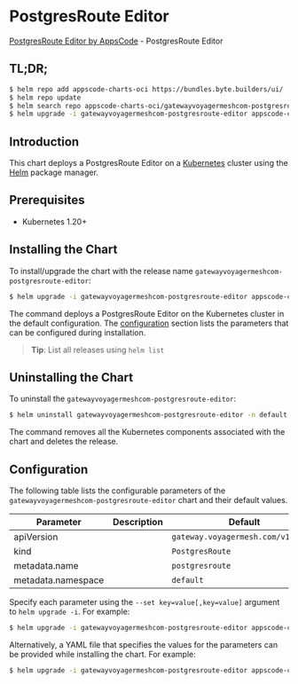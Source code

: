 # PostgresRoute Editor

[PostgresRoute Editor by AppsCode](https://appscode.com) - PostgresRoute Editor

## TL;DR;

```bash
$ helm repo add appscode-charts-oci https://bundles.byte.builders/ui/
$ helm repo update
$ helm search repo appscode-charts-oci/gatewayvoyagermeshcom-postgresroute-editor --version=v0.6.0
$ helm upgrade -i gatewayvoyagermeshcom-postgresroute-editor appscode-charts-oci/gatewayvoyagermeshcom-postgresroute-editor -n default --create-namespace --version=v0.6.0
```

## Introduction

This chart deploys a PostgresRoute Editor on a [Kubernetes](http://kubernetes.io) cluster using the [Helm](https://helm.sh) package manager.

## Prerequisites

- Kubernetes 1.20+

## Installing the Chart

To install/upgrade the chart with the release name `gatewayvoyagermeshcom-postgresroute-editor`:

```bash
$ helm upgrade -i gatewayvoyagermeshcom-postgresroute-editor appscode-charts-oci/gatewayvoyagermeshcom-postgresroute-editor -n default --create-namespace --version=v0.6.0
```

The command deploys a PostgresRoute Editor on the Kubernetes cluster in the default configuration. The [configuration](#configuration) section lists the parameters that can be configured during installation.

> **Tip**: List all releases using `helm list`

## Uninstalling the Chart

To uninstall the `gatewayvoyagermeshcom-postgresroute-editor`:

```bash
$ helm uninstall gatewayvoyagermeshcom-postgresroute-editor -n default
```

The command removes all the Kubernetes components associated with the chart and deletes the release.

## Configuration

The following table lists the configurable parameters of the `gatewayvoyagermeshcom-postgresroute-editor` chart and their default values.

|     Parameter      | Description |                    Default                    |
|--------------------|-------------|-----------------------------------------------|
| apiVersion         |             | <code>gateway.voyagermesh.com/v1alpha1</code> |
| kind               |             | <code>PostgresRoute</code>                    |
| metadata.name      |             | <code>postgresroute</code>                    |
| metadata.namespace |             | <code>default</code>                          |


Specify each parameter using the `--set key=value[,key=value]` argument to `helm upgrade -i`. For example:

```bash
$ helm upgrade -i gatewayvoyagermeshcom-postgresroute-editor appscode-charts-oci/gatewayvoyagermeshcom-postgresroute-editor -n default --create-namespace --version=v0.6.0 --set apiVersion=gateway.voyagermesh.com/v1alpha1
```

Alternatively, a YAML file that specifies the values for the parameters can be provided while
installing the chart. For example:

```bash
$ helm upgrade -i gatewayvoyagermeshcom-postgresroute-editor appscode-charts-oci/gatewayvoyagermeshcom-postgresroute-editor -n default --create-namespace --version=v0.6.0 --values values.yaml
```
